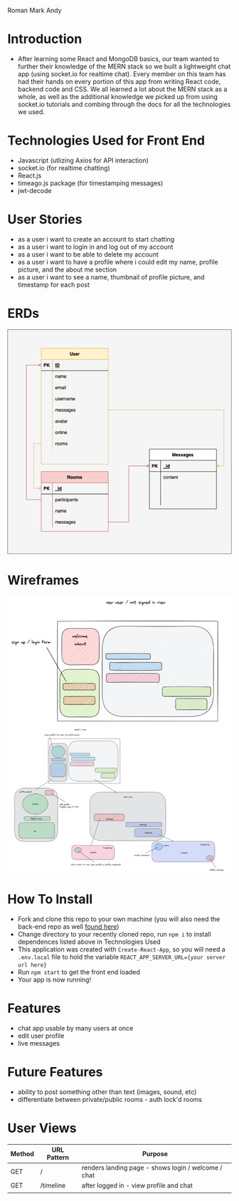 Roman
Mark
Andy

# Introduction
- After learning some React and MongoDB basics, our team wanted to further their knowledge of the MERN stack so we built a lightweight chat app (using socket.io for realtime chat).  Every member on this team has had their hands on every portion of this app from writing React code, backend code and CSS.  We all learned a lot about the MERN stack as a whole, as well as the additional knowledge we picked up from using socket.io tutorials and combing through the docs for all the technologies we used.

# Technologies Used for Front End
- Javascript (utlizing Axios for API interaction)
- socket.io (for realtime chatting)
- React.js
- timeago.js package (for timestamping messages)
- jwt-decode 

# User Stories
- as a user i want to create an account to start chatting
- as a user i want to login in and log out of my account
- as a user i want to be able to delete my account
- as a user i want to have a profile where i could edit my name, profile picture, and the about me section
- as a user i want to see a name, thumbnail of profile picture, and timestamp for each post

# ERDs 
![ERD](./public/newerd.png)

# Wireframes
![landing page](./public/Untitled.png)
![logged in view](./public/Untitled%202.png)

# How To Install
- Fork and clone this repo to your own machine (you will also need the back-end repo as well [found here](https://github.com/snacksident/p3server))
- Change directory to your recently cloned repo, run `npm i` to install dependences listed above in Technologies Used 
- This application was created with `Create-React-App`, so you will need a `.env.local` file to hold the variable `REACT_APP_SERVER_URL={your server url here}`
- Run `npm start` to get the front end loaded
- Your app is now running!

# Features
- chat app usable by many users at once
- edit user profile
- live messages 

# Future Features
- ability to post something other than text (images, sound, etc)
- differentiate between private/public rooms - auth lock'd rooms

# User Views
| Method | URL Pattern | Purpose                                             |
|--------|-------------|-----------------------------------------------------|
| GET    | /           | renders landing page - shows login / welcome / chat |
| GET    | /timeline   | after logged in - view profile and chat             |
|        |             |                                                     |